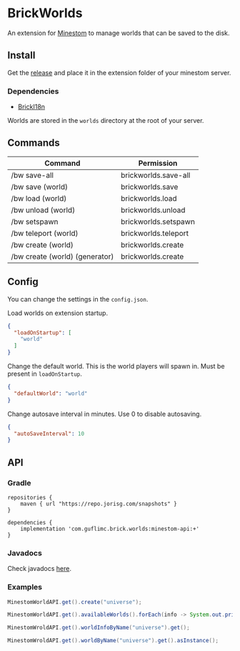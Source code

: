# BrickWorlds

An extension for [Minestom](https://github.com/Minestom/Minestom) to manage worlds that can be saved to the disk.

## Install

Get the [release](https://github.com/GufliMC/BrickWorlds/releases)
and place it in the extension folder of your minestom server.

### Dependencies
* [BrickI18n](https://github.com/GufliMC/BrickI18n)

Worlds are stored in the `worlds` directory at the root of your server.

## Commands

| Command                        | Permission           |
|--------------------------------|----------------------|
| /bw save-all                   | brickworlds.save-all |
| /bw save (world)               | brickworlds.save     |
| /bw load (world)               | brickworlds.load     |
| /bw unload (world)             | brickworlds.unload   |
| /bw setspawn                   | brickworlds.setspawn |
| /bw teleport (world)           | brickworlds.teleport |
| /bw create (world)             | brickworlds.create   |
| /bw create (world) (generator) | brickworlds.create   |

## Config

You can change the settings in the `config.json`.

Load worlds on extension startup.
```json
{
  "loadOnStartup": [
    "world"
  ]
}
```

Change the default world. This is the world players will spawn in. Must be present in `loadOnStartup`.
```json
{
  "defaultWorld": "world"
}
```

Change autosave interval in minutes. Use 0 to disable autosaving.
```json
{
  "autoSaveInterval": 10
}
```

## API

### Gradle
```
repositories {
    maven { url "https://repo.jorisg.com/snapshots" }
}

dependencies {
    implementation 'com.guflimc.brick.worlds:minestom-api:+'
}
```

### Javadocs

Check javadocs [here](https://guflimc.github.io/BrickWorlds/).

### Examples

```java
MinestomWorldAPI.get().create("universe");

MinestomWorldAPI.get().availableWorlds().forEach(info -> System.out.println(info.name()));

MinestomWroldAPI.get().worldInfoByName("universe").get();

MinestomWroldAPI.get().worldByName("universe").get().asInstance();
```
